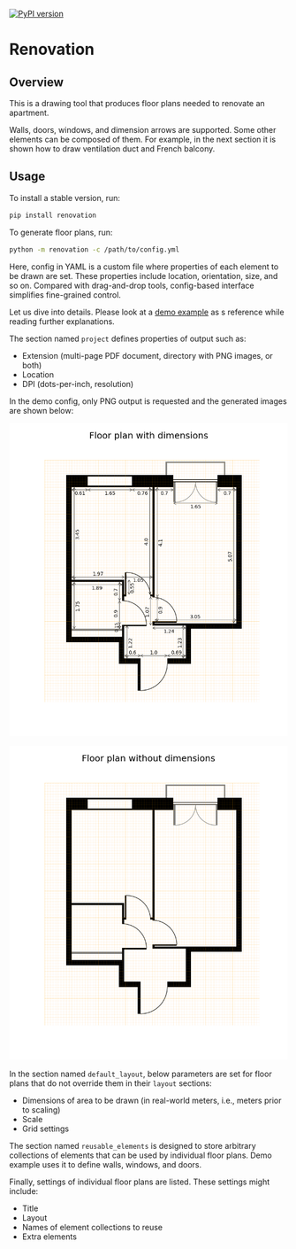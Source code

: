 [![PyPI version](https://badge.fury.io/py/renovation.svg)](https://pypi.org/project/renovation/)

# Renovation

## Overview

This is a drawing tool that produces floor plans needed to renovate an apartment.

Walls, doors, windows, and dimension arrows are supported. Some other elements can be composed of them. For example, in the next section it is shown how to draw ventilation duct and French balcony.

## Usage

To install a stable version, run:
```bash
pip install renovation
```

To generate floor plans, run:
```bash
python -m renovation -c /path/to/config.yml
```
Here, config in YAML is a custom file where properties of each element to be drawn are set. These properties include location, orientation, size, and so on. Compared with drag-and-drop tools, config-based interface simplifies fine-grained control.

Let us dive into details. Please look at a [demo example](https://github.com/Nikolay-Lysenko/renovation/blob/master/docs/demo_config.yml) as s reference while reading further explanations.

The section named `project` defines properties of output such as:
* Extension (multi-page PDF document, directory with PNG images, or both)
* Location
* DPI (dots-per-inch, resolution)

In the demo config, only PNG output is requested and the generated images are shown below: 

![floor_plan_with_dimensions.png](https://github.com/Nikolay-Lysenko/renovation/blob/master/docs/images/floor_plan_with_dimensions.png)

![floor_plan_without_dimensions.png](https://github.com/Nikolay-Lysenko/renovation/blob/master/docs/images/floor_plan_without_dimensions.png)

In the section named `default_layout`, below parameters are set for floor plans that do not override them in their `layout` sections:
* Dimensions of area to be drawn (in real-world meters, i.e., meters prior to scaling)
* Scale
* Grid settings

The section named `reusable_elements` is designed to store arbitrary collections of elements that can be used by individual floor plans. Demo example uses it to define walls, windows, and doors.

Finally, settings of individual floor plans are listed. These settings might include:
* Title
* Layout
* Names of element collections to reuse
* Extra elements
